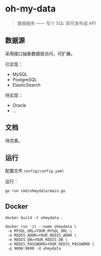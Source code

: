 # oh-my-data

> 数据服务 —— 写个 SQL 即可发布成 API

## 数据源

采用接口抽象数据层访问，可扩展。

已实现：

- MySQL
- PostgreSQL
- ElasticSearch

待实现：

- Oracle
- ...

## 文档

待完善。

## 运行

配置文件 `config/config.yaml`

运行：

```shell
go run cmd/ohmydata/main.go
```

## Docker

```shell
docker build -t ohmydata .

docker run -it --name ohmydata \
 -e MYSQL_URL=YOUR_MYSQL_URL \
 -e REDIS_ADDR=YOUR_REDIS_ADDR \
 -e REDIS_DB=YOUR_REDIS_DB \
 -e REDIS_PASSWORD=YOUR_REDIS_PASSWORD \
 -p 9090:9090 -d ohmydata
```
